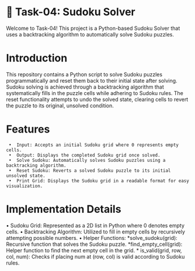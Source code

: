 # 📝 Task-04: Sudoku Solver 

Welcome to Task-04! This project is a Python-based Sudoku Solver that uses a backtracking algorithm to automatically solve Sudoku puzzles.

# Introduction
This repository contains a Python script to solve Sudoku puzzles programmatically and reset them back to their initial state after solving. Sudoku solving is achieved through a backtracking algorithm that systematically fills in the puzzle cells while adhering to Sudoku rules. The reset functionality attempts to undo the solved state, clearing cells to revert the puzzle to its original, unsolved condition.

# Features

     •	Input: Accepts an initial Sudoku grid where 0 represents empty cells.
     •	Output: Displays the completed Sudoku grid once solved.
     •	Solve Sudoku: Automatically solves Sudoku puzzles using a backtracking algorithm.
     •	Reset Sudoku: Reverts a solved Sudoku puzzle to its initial unsolved state.
     •	Print Grid: Displays the Sudoku grid in a readable format for easy visualization.

# Implementation Details
•	Sudoku Grid: Represented as a 2D list in Python where 0 denotes empty cells.
•	Backtracking Algorithm: Utilized to fill in empty cells by recursively attempting possible numbers.
•	Helper Functions:
      *solve_sudoku(grid): Recursive function that solves the Sudoku puzzle.
      *find_empty_cell(grid): Helper function to find the next empty cell in the grid.
     * is_valid(grid, row, col, num): Checks if placing num at (row, col) is valid according to Sudoku rules.

